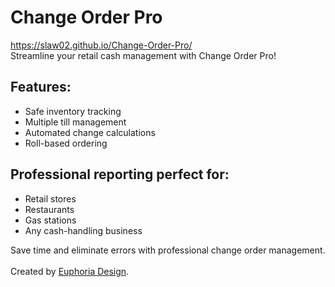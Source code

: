 # Change Order Pro
<a href="https://slaw02.github.io/Change-Order-Pro/">https://slaw02.github.io/Change-Order-Pro/</a><br />
Streamline your retail cash management with Change Order Pro!

## Features:
- Safe inventory tracking<br />
- Multiple till management<br />
- Automated change calculations<br />
- Roll-based ordering

## Professional reporting perfect for:
- Retail stores<br />
- Restaurants<br />
- Gas stations<br />
- Any cash-handling business<br />

Save time and eliminate errors with professional change order management.<br /><br />
Created by <a href="https://euphoria-design.com/">Euphoria Design</a>.
